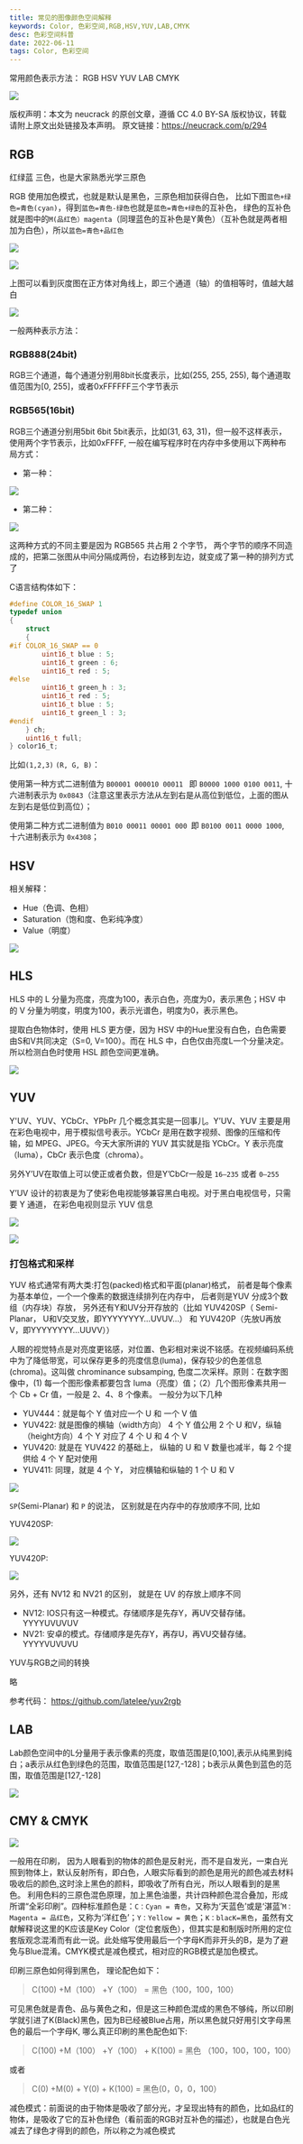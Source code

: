 ```yaml
---
title: 常见的图像颜色空间解释
keywords: Color, 色彩空间,RGB,HSV,YUV,LAB,CMYK
desc: 色彩空间科普
date: 2022-06-11
tags: Color, 色彩空间
---
```


常用颜色表示方法： RGB HSV YUV LAB CMYK

![](./assets/cover.png)

<!-- more -->

版权声明：本文为 neucrack 的原创文章，遵循 CC 4.0 BY-SA 版权协议，转载请附上原文出处链接及本声明。
原文链接：https://neucrack.com/p/294

## RGB

红绿蓝 三色，也是大家熟悉光学三原色

RGB 使用加色模式，也就是默认是黑色，三原色相加获得白色， 比如下图`蓝色+绿色=青色(cyan)`，得到`蓝色=青色-绿色`也就是`蓝色=青色+绿色`的互补色， 绿色的互补色就是图中的`M(品红色）magenta`（同理蓝色的互补色是Y黄色）（互补色就是两者相加为白色），所以`蓝色=青色+品红色`

![](./assets/color_add.png)

![](./assets/coordinate_box.png)

上图可以看到灰度图在正方体对角线上，即三个通道（轴）的值相等时，值越大越白

![](./assets/color.png)

一般两种表示方法：

### RGB888(24bit)

RGB三个通道，每个通道分别用8bit长度表示，比如(255, 255, 255), 每个通道取值范围为[0, 255]，或者0xFFFFFF三个字节表示

### RGB565(16bit)

RGB三个通道分别用5bit 6bit 5bit表示，比如(31, 63, 31)，但一般不这样表示，使用两个字节表示，比如0xFFFF, 一般在编写程序时在内存中多使用以下两种布局方式：

- 第一种：

![](./assets/bgr_color.png)

- 第二种：

![](./assets/grgb_color.png)

这两种方式的不同主要是因为 RGB565 共占用 2 个字节， 两个字节的顺序不同造成的，把第二张图从中间分隔成两份，右边移到左边，就变成了第一种的排列方式了

C语言结构体如下：
```c
#define COLOR_16_SWAP 1
typedef union
{
    struct
    {
#if COLOR_16_SWAP == 0
        uint16_t blue : 5;
        uint16_t green : 6;
        uint16_t red : 5;
#else
        uint16_t green_h : 3;
        uint16_t red : 5;
        uint16_t blue : 5;
        uint16_t green_l : 3;
#endif
    } ch;
    uint16_t full;
} color16_t;
```

比如`(1,2,3)` `(R, G, B)`：

使用第一种方式二进制值为 `B00001 000010 00011 ` 即 `B0000 1000 0100 0011`, 十六进制表示为 `0x0843`（注意这里表示方法从左到右是从高位到低位，上面的图从左到右是低位到高位）；

使用第二种方式二进制值为 `B010 00011 00001 000 `即 `B0100 0011 0000 1000`, 十六进制表示为 `0x4308`；

## HSV

相关解释：
- Hue（色调、色相）
- Saturation（饱和度、色彩纯净度）
- Value（明度）

![](./assets/hsv.png)

## HLS

HLS 中的 L 分量为亮度，亮度为100，表示白色，亮度为0，表示黑色；HSV 中的 V 分量为明度，明度为100，表示光谱色，明度为0，表示黑色。

提取白色物体时，使用 HLS 更方便，因为 HSV 中的Hue里没有白色，白色需要由S和V共同决定（S=0, V=100）。而在 HLS 中，白色仅由亮度L一个分量决定。所以检测白色时使用 HSL 颜色空间更准确。

![](./assets/hls.png)

## YUV

Y'UV、YUV、YCbCr、YPbPr 几个概念其实是一回事儿。Y’UV、YUV 主要是用在彩色电视中，用于模拟信号表示。YCbCr 是用在数字视频、图像的压缩和传输，如 MPEG、JPEG。今天大家所讲的 YUV 其实就是指 YCbCr。Y 表示亮度（luma），CbCr 表示色度（chroma）。

另外Y’UV在取值上可以使正或者负数，但是Y’CbCr一般是 `16–235` 或者 `0–255`

Y’UV 设计的初衷是为了使彩色电视能够兼容黑白电视。对于黑白电视信号，只需要 Y 通道， 在彩色电视则显示 YUV 信息

![](./assets/yuv.png)

![](./assets/y'uv.png)

### 打包格式和采样

YUV 格式通常有两大类:打包(packed)格式和平面(planar)格式， 前者是每个像素为基本单位，一个一个像素的数据连续排列在内存中， 后者则是YUV 分成3个数组（内存块）存放， 另外还有Y和UV分开存放的（比如 YUV420SP（ Semi-Planar， U和V交叉放，即YYYYYYYY…UVUV…） 和 YUV420P（先放U再放V，即YYYYYYYY…UUVV））

人眼的视觉特点是对亮度更铭感，对位置、色彩相对来说不铭感。在视频编码系统中为了降低带宽，可以保存更多的亮度信息(luma)，保存较少的色差信息(chroma)。这叫做 chrominance subsamping, 色度二次采样。原则：在数字图像中，(1) 每一个图形像素都要包含 luma（亮度）值；（2）几个图形像素共用一个 Cb + Cr 值，一般是 2、4、8 个像素。 一般分为以下几种

- YUV444：就是每个 Y 值对应一个 U 和 一个 V 值
- YUV422: 就是图像的横轴（width方向） 4 个 Y 值公用 2 个 U 和V，纵轴（height方向）4 个 Y 对应了 4 个 U 和 4 个 V
- YUV420: 就是在 YUV422 的基础上， 纵轴的 U 和 V 数量也减半，每 2 个提供给 4 个 Y 配对使用
- YUV411: 同理，就是 4 个 Y， 对应横轴和纵轴的 1 个 U 和 V

![](./assets/yuv_pack.png)

`SP`(Semi-Planar) 和 `P` 的说法， 区别就是在内存中的存放顺序不同, 比如

YUV420SP:

![](assets/yuv420sp.jpg)

YUV420P:

![](assets/yuv420p.jpg)

另外，还有 NV12 和 NV21 的区别， 就是在 UV 的存放上顺序不同

- NV12: IOS只有这一种模式。存储顺序是先存Y，再UV交替存储。YYYYUVUVUV
- NV21: 安卓的模式。存储顺序是先存Y，再存U，再VU交替存储。YYYYVUVUVU

YUV与RGB之间的转换

略

参考代码： https://github.com/latelee/yuv2rgb

## LAB

Lab颜色空间中的L分量用于表示像素的亮度，取值范围是[0,100],表示从纯黑到纯白；a表示从红色到绿色的范围，取值范围是[127,-128]；b表示从黄色到蓝色的范围，取值范围是[127,-128]

![](./assets/LAB.png)

## CMY & CMYK

![](./assets/cmyk_1.jpg)

一般用在印刷， 因为人眼看到的物体的颜色是反射光，而不是自发光，一束白光照到物体上，默认反射所有，即白色，人眼实际看到的颜色是用光的颜色减去材料吸收后的颜色,这时涂上黑色的颜料，即吸收了所有白光，所以人眼看到的是黑色。
利用色料的三原色混色原理，加上黑色油墨，共计四种颜色混合叠加，形成所谓“全彩印刷”。四种标准颜色是：`C：Cyan = 青色`，又称为‘天蓝色’或是‘湛蓝’`M：Magenta = 品红色`，又称为‘洋红色’；`Y：Yellow = 黄色`；`K：blacK=黑色`，虽然有文献解释说这里的K应该是Key Color（定位套版色），但其实是和制版时所用的定位套版观念混淆而有此一说。此处缩写使用最后一个字母K而非开头的B，是为了避免与Blue混淆。CMYK模式是减色模式，相对应的RGB模式是加色模式。

印刷三原色如何得到黑色， 理论配色如下：

> C(100)  +M（100） +Y（100） = 黑色（100，100，100）

可见黑色就是青色、品与黄色之和，但是这三种颜色混成的黑色不够纯，所以印刷学就引进了K(Black)黑色，因为B已经被Blue占用，所以黑色就只好用引文字母黑色的最后一个字母K, 哪么真正印刷的黑色配色如下:

> C(100)  +M（100） +Y（100） + K(100) = 黑色 （100，100，100，100）

或者

> C(0)  +M(0) + Y(0) + K(100) = 黑色(0，0，0，100）

减色模式：前面说的由于物体是吸收了部分光，才呈现出特有的颜色，比如品红的物体，是吸收了它的互补色绿色（看前面的RGB对互补色的描述），也就是白色光减去了绿色才得到的颜色，所以称之为减色模式